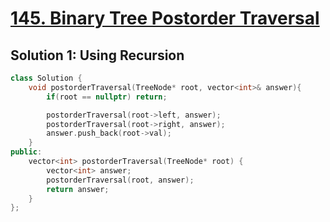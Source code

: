 # [145. Binary Tree Postorder Traversal](https://leetcode.com/problems/binary-tree-postorder-traversal/description/)

## Solution 1: Using Recursion
```c++
class Solution {
    void postorderTraversal(TreeNode* root, vector<int>& answer){
        if(root == nullptr) return;

        postorderTraversal(root->left, answer);
        postorderTraversal(root->right, answer);
        answer.push_back(root->val);
    }
public:
    vector<int> postorderTraversal(TreeNode* root) {
        vector<int> answer;
        postorderTraversal(root, answer);
        return answer;        
    }
};
```